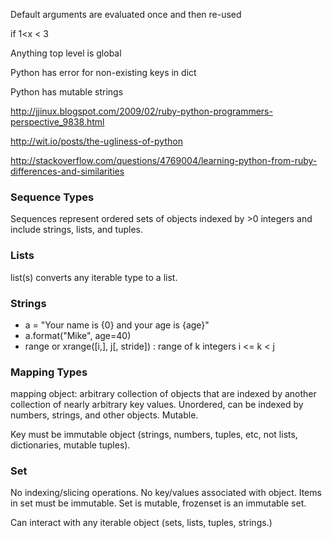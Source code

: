 Default arguments are evaluated once and then re-used

if 1<x < 3

Anything top level is global

Python has error for non-existing keys in dict

Python has mutable strings


http://jjinux.blogspot.com/2009/02/ruby-python-programmers-perspective_9838.html

http://wit.io/posts/the-ugliness-of-python

http://stackoverflow.com/questions/4769004/learning-python-from-ruby-differences-and-similarities


### Sequence Types
Sequences represent ordered sets of objects indexed by >0 integers and include strings, lists, and tuples. 

### Lists
list(s) converts any iterable type to a list.

### Strings
* a = "Your name is {0} and your age is {age}" 
* a.format("Mike", age=40)
* range or xrange([i,], j[, stride]) : range of k integers i <= k < j

### Mapping Types
mapping object: arbitrary collection of objects that are indexed by another collection of nearly arbitrary key values. Unordered, can be indexed by numbers, strings, and other objects. Mutable.

Key must be immutable object (strings, numbers, tuples, etc, not lists, dictionaries, mutable tuples). 

### Set
No indexing/slicing operations. No key/values associated with object. Items in set must be immutable. Set is mutable, frozenset is an immutable set.

Can interact with any iterable object (sets, lists, tuples, strings.)